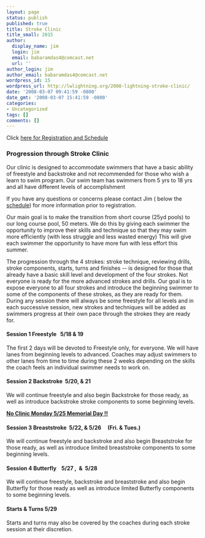 ```yaml
---
layout: page
status: publish
published: true
title: Stroke Clinic
title_small: 2015
author:
  display_name: jim
  login: jim
  email: babaramdas4@comcast.net
  url: ''
author_login: jim
author_email: babaramdas4@comcast.net
wordpress_id: 15
wordpress_url: http://lwlightning.org/2008-lightning-stroke-clinic/
date: '2008-03-07 09:41:59 -0800'
date_gmt: '2008-03-07 15:41:59 -0800'
categories:
- Uncategorized
tags: []
comments: []
---
```

Click <a title="here for Registration &amp; Schedule" href="/stroke-clinic/registration-schedule.html">here for Registration and Schedule</a>

### Progression through Stroke Clinic

Our clinic is designed to accommodate swimmers that have a basic ability of freestyle and backstroke and not recommended for those who wish a learn to swim program. Our swim team has swimmers from 5 yrs to 18 yrs and all have different levels of accomplishment

If you have any questions or concerns please contact Jim ( below the <a title="Registration &amp; Schedule" href="http://lwlightning.org/2010-stroke-clinic/registration-schedule/">schedule</a>) for more information prior to registration.

Our main goal is to make the transition from short course (25yd pools) to our long course pool, 50 meters. We do this by giving each swimmer the opportunity to improve their skills and technique so that they may swim more efficiently (with less struggle and less wasted energy) This will give each swimmer the opportunity to have more fun with less effort this summer.

The progression through the 4 strokes: stroke technique, reviewing drills, stroke components, starts, turns and finishes -- is designed for those that already have a basic skill level and development of the four strokes. Not everyone is ready for the more advanced strokes and drills. Our goal is to expose everyone to all four strokes and introduce the beginning swimmer to some of the components of these strokes, as they are ready for them. During any session there will always be some freestyle for all levels and in each successive session, new strokes and techniques will be added as swimmers progress at their own pace through the strokes they are ready for.

#### Session 1 Freestyle&nbsp;&nbsp; 5/18 &amp; 19

The first 2 days will be devoted to Freestyle only, for everyone. We will have lanes from beginning levels to advanced. Coaches may adjust swimmers to other lanes from time to time during these 2 weeks depending on the skills the coach feels an individual swimmer needs to work on.

#### Session 2 Backstroke&nbsp; 5/20, &amp; 21

We will continue freestyle and also begin Backstroke for those ready, as well as introduce backstroke stroke components to some beginning levels.

<span style="text-decoration: underline;"><strong>No Clinic Monday 5/25 Memorial Day !!</strong></span>

#### Session 3 Breaststroke&nbsp; 5/22, &amp; 5/26 &nbsp;&nbsp;&nbsp; (Fri. &amp; Tues.)

We will continue freestyle and backstroke and also begin Breaststroke for those ready, as well as introduce limited breaststroke components to some beginning levels.

#### Session 4 Butterfly&nbsp;&nbsp;&nbsp; 5/27 ,&nbsp; &amp;&nbsp; 5/28

We will continue freestyle, backstroke and breaststroke and also begin Butterfly for those ready as well as introduce limited Butterfly components to some beginning levels.

#### Starts &amp; Turns<strong> 5/29</strong>

Starts and turns may also be covered by the coaches during each stroke session at their discretion.